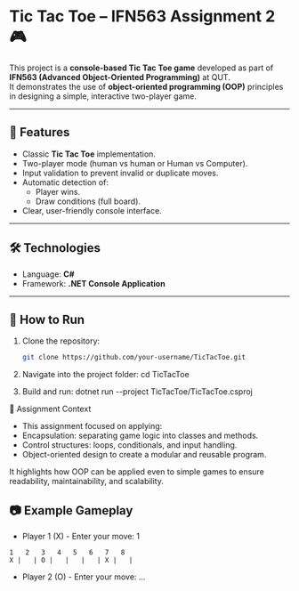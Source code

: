 # Tic Tac Toe – IFN563 Assignment 2 🎮

This project is a **console-based Tic Tac Toe game** developed as part of **IFN563 (Advanced Object-Oriented Programming)** at QUT.  
It demonstrates the use of **object-oriented programming (OOP)** principles in designing a simple, interactive two-player game.

---

## 📌 Features
- Classic **Tic Tac Toe** implementation.  
- Two-player mode (human vs human or Human vs Computer).  
- Input validation to prevent invalid or duplicate moves.  
- Automatic detection of:
  - Player wins.  
  - Draw conditions (full board).  
- Clear, user-friendly console interface.  

---

## 🛠️ Technologies
- Language: **C#**  
- Framework: **.NET Console Application**

---

## 🚀 How to Run
1. Clone the repository:
   ```bash
   git clone https://github.com/your-username/TicTacToe.git

2. Navigate into the project folder:
   cd TicTacToe

3. Build and run:
   dotnet run --project TicTacToe/TicTacToe.csproj


📖 Assignment Context
- This assignment focused on applying:
- Encapsulation: separating game logic into classes and methods.
- Control structures: loops, conditionals, and input handling.
- Object-oriented design to create a modular and reusable program.

It highlights how OOP can be applied even to simple games to ensure readability, maintainability, and scalability.

## 📷 Example Gameplay
- Player 1 (X) - Enter your move: 1 
  
```
1   2   3   4   5   6   7   8
X |   | O |   |   |   | X |   |

```

- Player 2 (O) - Enter your move: ...
